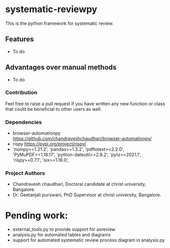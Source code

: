 # systematic-reviewpy
This is the python framework for systematic review.

## Features
- To do

## Advantages over manual methods
- To do

### Contribution
Feel free to raise a pull request if you have written any new function or class that 
could be beneficial to other users as well.

### Dependencies
- browser-automationpy https://github.com/chandraveshchaudhari/browser-automationpy/
- rispy https://pypi.org/project/rispy/
- 'numpy>=1.21.2',
                      'pandas>=1.3.2',
                      'pdftotext>=2.2.0',
                      'PyMuPDF>=1.18.17',
                      'python-dateutil>=2.8.2',
                      'pytz>=2021.1',
                      'rispy>=0.7.1',
                      'six>=1.16.0',

### Project Authors
- Chandravesh chaudhari, Doctoral candidate at christ university, Bangalore.
- Dr. Geetanjali purswani, PhD Supervisor at christ university, Bangalore.

# Pending work:
- external_tools.py to provide support for asreview
- analysis.py for automated tables and diagrams
- support for automated systematic review process diagram in analysis.py
